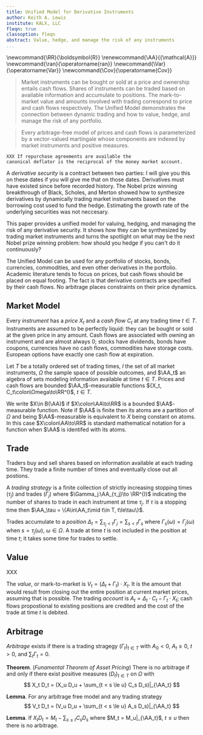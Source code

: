 ```yaml
---
title: Unified Model for Derivative Instruments
author: Keith A. Lewis
institute: KALX, LLC
fleqn: true
classoption: fleqn
abstract: Value, hedge, and manage the risk of any instruments
...
```


\newcommand{\RR}{\boldsymbol{R}}
\renewcommand{\AA}{{\mathcal{A}}}
\newcommand{\ran}{\operatorname{ran}}
\newcommand{\Var}{\operatorname{Var}}
\newcommand{\Cov}{\operatorname{Cov}}

>	Market instruments can be bought or sold at a price and ownership
	entails cash flows. Shares of instruments can be traded based on
	available information and accumulate to positions. The mark-to-market
	value and amounts involved with trading correspond to price
	and cash flows respectively. The Unified Model demonstrates the connection
	between dynamic trading and how to value, hedge, and manage the
	risk of any portfolio.

>	Every arbitrage-free model of prices and cash flows is
	parameterized by a vector-valued martingale whose components are
	indexed by market instruments and positive measures.

	XXX If repurchase agreements are available the
	canonical deflator is the reciprocal of the money market account.

A _derivative security_ is a contract between two parties: I will
give you this on these dates if you will give me that on those dates.
Derivatives must have existed since before recorded history.  The Nobel
prize winning breakthrough of Black, Scholes, and Merton showed
how to synthesize derivatives by dynamically trading market instruments
based on the borrowing cost used to fund the hedge. 
Estimating the growth rate of the underlying securities was not neccesary.

This paper provides a unified model for valuing, hedging, and
managing the risk of any derivative security. It shows how they can
be synthesized by trading market instruments and turns the spotlight on
what may be the next Nobel prize winning problem: how should you hedge
if you can't do it continuously?

The Unified Model can be used for any portfolio of stocks, bonds,
currencies, commodities, and even other derivatives in the portfolio.
Academic literature tends to focus on prices, but cash flows should
be placed on equal footing. The fact is that derivative contracts
are specified by their cash flows. No arbitrage places constraints
on their price dynamics.

## Market Model

Every _instrument_ has a _price_ $X_t$ and a _cash flow_ $C_t$ at any
trading time $t\in T$.  Instruments are assumed to be perfectly liquid:
they can be bought or sold at the given price in any amount. Cash flows
are associated with owning an instrument and are almost always 0; stocks
have dividends, bonds have coupons, currencies have no cash flows,
commodities have storage costs.
European options have exactly one cash flow at expiration.

Let $T$ be a totally ordered set of trading times,
$I$ the set of all market instruments, $\Omega$ the sample space of possible outcomes,
and $\AA_t$ an algebra of sets modeling information available at time $t\in T$.
Prices and cash flows are bounded $\AA_t$-measurable functions
${X_t, C_t\colon\Omega\to\RR^I}$, ${t\in T}$.

We write $X\in B(\AA)$ if $X\colon\AA\to\RR$ is a bounded $\AA$-measurable function.
Note if $\AA$ is finite then its atoms are a partition of $\Omega$ and being
$\AA$-measurable is equivalent to $X$ being constant on atoms.
In this case $X\colon\AA\to\RR$ is standard mathematical notation
for a function when $\AA$ is identifed with its atoms.

## Trade

Traders buy and sell shares based on information available at each trading time.
They trade a finite number of times and eventually close out all postions.

A _trading strategy_ is a finite collection of strictly increasing
stopping times $(τ_j)$ and trades $(\Gamma_j)$ where
$\Gamma_j:\AA_{τ_j}\to \RR^{I}$ indicating the number of shares to trade
in each instrument at time $τ_j$. If $\tau$ is a stopping time then
$\AA_\tau = \{A\in\AA_t\mid  t\in T, t\le\tau\}$. 

Trades accumulate to a _position_
$\Delta_t = \sum_{τ_j < t}\Gamma_j = \sum_{s < t}\Gamma_s$ where
$\Gamma_s(\omega) = \Gamma_j(\omega)$ when $s = τ_j(\omega)$, $\omega\in\Omega$. 
A trade at time $t$ is not included in the position at time $t$;
it takes some time for trades to settle.

## Value

XXX

The _value_, or mark-to-market is $V_t = (\Delta_t + \Gamma_t)\cdot X_t$.
It is the amount that would result from closing out the entire position
at current market prices, assuming that is possible.
The trading _account_ is $A_t = \Delta_t\cdot C_t - \Gamma_t\cdot X_t$;
cash flows propostional to existing positions are credited and the
cost of the trade at time $t$ is debited.

## Arbitrage

_Arbitrage_ exists if there is a trading stragegy $(\Gamma_t)_{t\in T}$
with $A_0 < 0$, $A_t \ge 0$, $t > 0$, and $\sum_{t} \Gamma_t = 0$.

__Theorem__. (_Funamental Theorem of Asset Pricing_) There is no arbitrage if and only
if there exist positive measures $(D_t)_{t\in T}$ on $\Omega$ with
$$
	X_t D_t = (X_u D_u + \sum_{t < s \le u} C_s D_s)|_{\AA_t}
$$

__Lemma__. For any arbitrage free model and any trading strategy
$$
	V_t D_t = (V_u D_u + \sum_{t < s \le u} A_s D_s)|_{\AA_t}
$$

__Lemma__. If $X_t D_t = M_t - \sum_{s\le t} C_s D_s$ where $M_t = M_u|_{\AA_t}$, $t \le u$
then there is no arbitrage.
